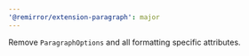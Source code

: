 ```yaml
---
'@remirror/extension-paragraph': major
---
```


Remove `ParagraphOptions` and all formatting specific attributes.
